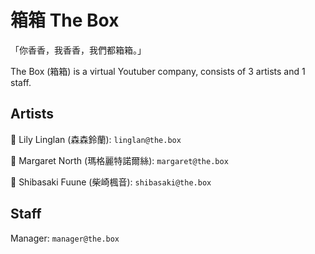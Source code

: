 # 箱箱 The Box

「你香香，我香香，我們都箱箱。」

The Box (箱箱) is a virtual Youtuber company, consists of 3 artists and 1 staff.

## Artists
🐺 Lily Linglan (森森鈴蘭): `linglan@the.box`

🌼 Margaret North (瑪格麗特諾爾絲): `margaret@the.box`

🍁 Shibasaki Fuune (柴崎楓音): `shibasaki@the.box`

## Staff
Manager: `manager@the.box`

